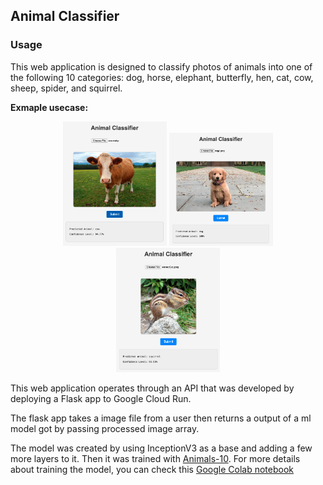 ## Animal Classifier

### Usage

This web application is designed to classify photos of animals into one of the following 10 categories: dog, horse, elephant, butterfly, hen, cat, cow, sheep, spider, and squirrel.

**Exmaple usecase:**
<p align="center">
  <img src="https://github.com/seungjun-green/animalClassifier/blob/master/images/cow.png" alt="First Image" width="33%"/>
  <img src="https://github.com/seungjun-green/animalClassifier/blob/master/images/dog.png" alt="Second Image" width="33%"/>
  <img src="https://github.com/seungjun-green/animalClassifier/blob/master/images/squirrel.png" alt="Second Image" width="33%"/>
</p>


This web application operates through an API that was developed by deploying a Flask app to Google Cloud Run. 

The flask app takes a image file from a user then returns a output of a ml model got by passing processed image array. 

The model was created by using InceptionV3 as a base and adding a few more layers to it. Then it was trained with [Animals-10](https://www.kaggle.com/datasets/alessiocorrado99/animals10). For more details about training the model, you can check this [Google Colab notebook](https://github.com/seungjun-green/animalClassifier/blob/master/Animal_Classification.ipynb)
